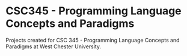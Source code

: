 # CSC345 - Programming Language Concepts and Paradigms
Projects created for CSC 345 - Programming Language Concepts and Paradigms at West Chester University.
